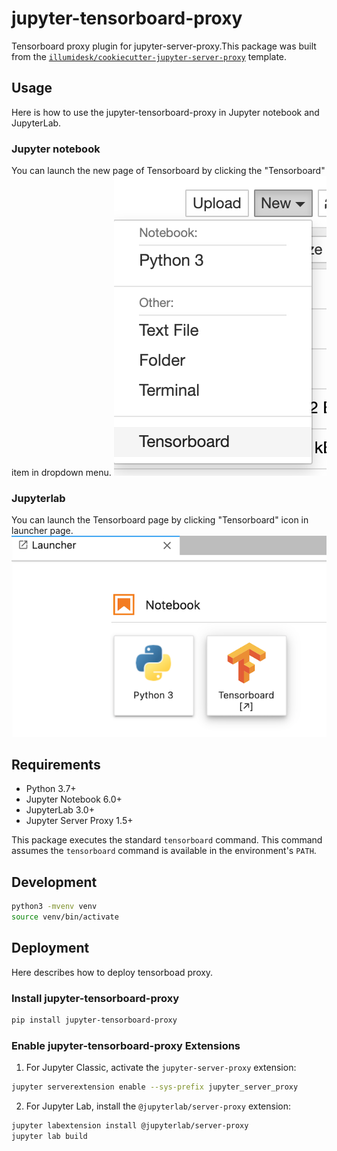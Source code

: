 # jupyter-tensorboard-proxy
Tensorboard proxy plugin for jupyter-server-proxy.This package was built from the [`illumidesk/cookiecutter-jupyter-server-proxy`](https://github.com/illumidesk/cookiecutter-jupyter-server-proxy) template.

## Usage

Here is how to use the jupyter-tensorboard-proxy in Jupyter notebook and JupyterLab.

### Jupyter notebook

You can launch the new page of Tensorboard by clicking the "Tensorboard" item in dropdown menu.
![Screenshot](screenshot-notebook.png)

### Jupyterlab

You can launch the Tensorboard page by clicking "Tensorboard" icon in launcher page.
![Screenshot](screenshot-jupyterlab.png)


## Requirements

- Python 3.7+
- Jupyter Notebook 6.0+
- JupyterLab 3.0+
- Jupyter Server Proxy 1.5+

This package executes the standard `tensorboard` command. This command assumes the `tensorboard` command is available in the environment's `PATH`.

## Development

```bash
python3 -mvenv venv
source venv/bin/activate
```

## Deployment
Here describes how to deploy tensorboad proxy.

### Install jupyter-tensorboard-proxy

```bash
pip install jupyter-tensorboard-proxy
```

### Enable jupyter-tensorboard-proxy Extensions

1. For Jupyter Classic, activate the `jupyter-server-proxy` extension:

```bash
jupyter serverextension enable --sys-prefix jupyter_server_proxy
```

2. For Jupyter Lab, install the `@jupyterlab/server-proxy` extension:

```bash
jupyter labextension install @jupyterlab/server-proxy
jupyter lab build
```